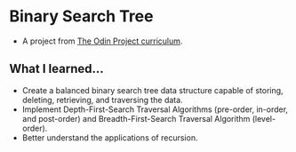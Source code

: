 # Binary Search Tree

- A project from [The Odin Project curriculum](https://www.theodinproject.com/lessons/javascript-binary-search-trees).

## What I learned...

- Create a balanced binary search tree data structure capable of storing, deleting, retrieving, and traversing the data.
- Implement Depth-First-Search Traversal Algorithms (pre-order, in-order, and post-order) and Breadth-First-Search Traversal Algorithm (level-order).
- Better understand the applications of recursion.
